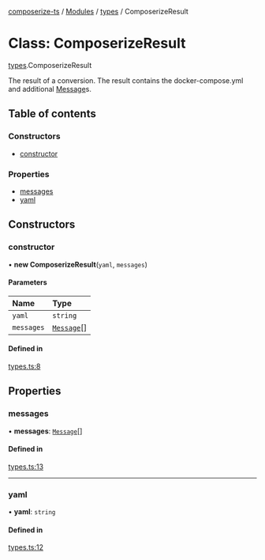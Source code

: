 [composerize-ts](../README.md) / [Modules](../modules.md) / [types](../modules/types.md) / ComposerizeResult

# Class: ComposerizeResult

[types](../modules/types.md).ComposerizeResult

The result of a conversion. The result contains the docker-compose.yml and
additional [Message](../interfaces/types.Message.md)s.

## Table of contents

### Constructors

- [constructor](types.ComposerizeResult.md#constructor)

### Properties

- [messages](types.ComposerizeResult.md#messages)
- [yaml](types.ComposerizeResult.md#yaml)

## Constructors

### constructor

• **new ComposerizeResult**(`yaml`, `messages`)

#### Parameters

| Name | Type |
| :------ | :------ |
| `yaml` | `string` |
| `messages` | [`Message`](../interfaces/types.Message.md)[] |

#### Defined in

[types.ts:8](https://github.com/cgoIT/composerize-ts/blob/f21f59b/src/types.ts#L8)

## Properties

### messages

• **messages**: [`Message`](../interfaces/types.Message.md)[]

#### Defined in

[types.ts:13](https://github.com/cgoIT/composerize-ts/blob/f21f59b/src/types.ts#L13)

___

### yaml

• **yaml**: `string`

#### Defined in

[types.ts:12](https://github.com/cgoIT/composerize-ts/blob/f21f59b/src/types.ts#L12)
